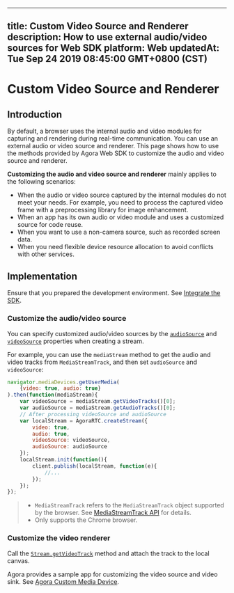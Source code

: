 
---
title: Custom Video Source and Renderer
description: How to use external audio/video sources for Web SDK
platform: Web
updatedAt: Tue Sep 24 2019 08:45:00 GMT+0800 (CST)
---
# Custom Video Source and Renderer
## Introduction

By default, a browser uses the internal audio and video modules for capturing and rendering during real-time communication. You can use an external audio or video source and renderer. This page shows how to use the methods provided by Agora Web SDK to customize the audio and video source and renderer.

**Customizing the audio and video source and renderer** mainly applies to the following scenarios:

- When the audio or video source captured by the internal modules do not meet your needs. For example, you need to process the captured video frame with a preprocessing library for image enhancement.
- When an app has its own audio or video module and uses a customized source for code reuse.
- When you want to use a non-camera source, such as recorded screen data.
- When you need flexible device resource allocation to avoid conflicts with other services.

## Implementation

Ensure that you prepared the development environment. See [Integrate the SDK](../../en/Video/web_prepare.md).

### Customize the audio/video source

You can specify customized audio/video sources by the [`audioSource`](https://docs.agora.io/en/Video/API%20Reference/web/interfaces/agorartc.streamspec.html#audiosource) and [`videoSource`](https://docs.agora.io/en/Video/API%20Reference/web/interfaces/agorartc.streamspec.html#videosource) properties when creating a stream. 

For example, you can use the `mediaStream` method to get the audio and video tracks from `MediaStreamTrack`, and then set `audioSource` and `videoSource`:

```javascript
navigator.mediaDevices.getUserMedia(
    {video: true, audio: true}
).then(function(mediaStream){
    var videoSource = mediaStream.getVideoTracks()[0];
    var audioSource = mediaStream.getAudioTracks()[0];
    // After processing videoSource and audioSource
    var localStream = AgoraRTC.createStream({
        video: true,
        audio: true,
        videoSource: videoSource,
        audioSource: audioSource
    });
    localStream.init(function(){
        client.publish(localStream, function(e){
            //...
        });
    });
});
```

> - `MediaStreamTrack` refers to the `MediaStreamTrack` object supported by the browser. See [MediaStreamTrack API](https://developer.mozilla.org/en-US/docs/Web/API/MediaStreamTrack) for details.
> - Only supports the Chrome browser.

### Customize the video renderer

Call the [`Stream.getVideoTrack`](https://docs.agora.io/en/Video/API%20Reference/web/interfaces/agorartc.stream.html#getvideotrack) method and attach the track to the local canvas.

Agora provides a sample app for customizing the video source and video sink. See [Agora Custom Media Device](https://github.com/AgoraIO/Advanced-Video/tree/master/Custom-Media-Device/Agora-Custom-VideoSource-Web).

